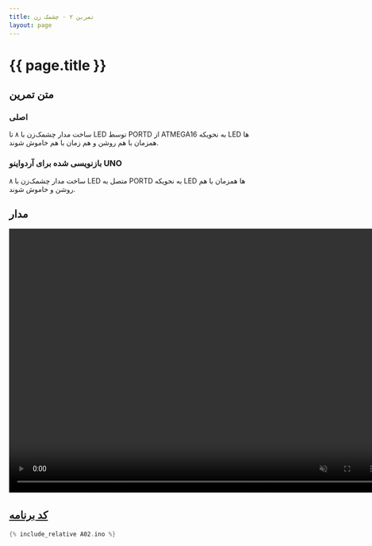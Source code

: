 ```yaml
---
title: تمرین ۲ - چشمک زن
layout: page
---
```


# {{ page.title }}

## متن تمرین

### اصلی 

ساخت مدار چشمک‌زن با ۸ تا LED توسط PORTD از ATMEGA16 به نحویکه LED ها همزمان با هم روشن و هم زمان با هم خاموش شوند.

### بازنویسی شده برای آردواینو UNO

ساخت مدار چشمک‌زن با ۸ LED متصل به PORTD به نحویکه LED ها همزمان با هم روشن و خاموش شوند.

## مدار

<video autoplay loop muted playsinline width="754" height="532">
<source src="video.mp4" type="video/mp4" />
<img src="picture.jpg" width="754" height="532" />
</video>

## [کد برنامه](A02.ino)

```c
{% include_relative A02.ino %}
```
